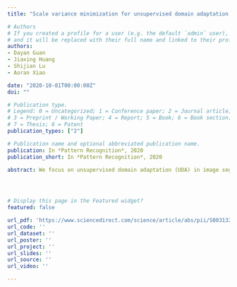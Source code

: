 ```yaml
---
title: "Scale variance minimization for unsupervised domain adaptation in image segmentation"

# Authors
# If you created a profile for a user (e.g. the default `admin` user), write the username (folder name) here 
# and it will be replaced with their full name and linked to their profile.
authors:
- Dayan Guan
- Jiaxing Huang
- Shijian Lu
- Aoran Xiao

date: "2020-10-01T00:00:00Z"
doi: ""

# Publication type.
# Legend: 0 = Uncategorized; 1 = Conference paper; 2 = Journal article;
# 3 = Preprint / Working Paper; 4 = Report; 5 = Book; 6 = Book section;
# 7 = Thesis; 8 = Patent
publication_types: ["2"]

# Publication name and optional abbreviated publication name.
publication: In *Pattern Recognition*, 2020
publication_short: In *Pattern Recognition*, 2020

abstract: We focus on unsupervised domain adaptation (UDA) in image segmentation. Existing works address this challenge largely by aligning inter-domain representations, which may lead over-alignment that impairs the semantic structures of images and further target-domain segmentation performance. We design a scale variance minimization (SVMin) method by enforcing the intra-image semantic structure consistency in the target domain. Specifically, SVMin leverages an intrinsic property that simple scale transformation has little effect on the semantic structures of images. It thus introduces certain supervision in the target domain by imposing a scale-invariance constraint while learning to segment an image and its scale-transformation concurrently. Additionally, SVMin is complementary to most existing UDA techniques and can be easily incorporated with consistent performance boost but little extra parameters. Extensive experiments show that our method achieves superior domain adaptive segmentation performance as compared with the state-of-the-art. Preliminary studies show that SVMin can be easily adapted for UDA-based image classification.




# Display this page in the Featured widget?
featured: false

url_pdf: 'https://www.sciencedirect.com/science/article/abs/pii/S0031320320305677?dgcid=rss_sd_all'
url_code: ''
url_dataset: ''
url_poster: ''
url_project: ''
url_slides: ''
url_source: ''
url_video: ''

---
```


